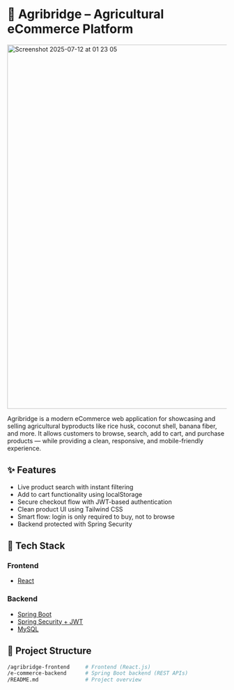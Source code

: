 # 🌾 Agribridge – Agricultural eCommerce Platform



<img width="1470" height="836" alt="Screenshot 2025-07-12 at 01 23 05" src="https://github.com/user-attachments/assets/170e41fc-89a2-49e0-9c36-b424b8417f4e" />


Agribridge is a modern eCommerce web application for showcasing and selling agricultural byproducts like rice husk, coconut shell, banana fiber, and more. It allows customers to browse, search, add to cart, and purchase products — while providing a clean, responsive, and mobile-friendly experience.

## ✨ Features

-   Live product search with instant filtering
-   Add to cart functionality using localStorage
-   Secure checkout flow with JWT-based authentication
-   Clean product UI using Tailwind CSS
-   Smart flow: login is only required to buy, not to browse
-   Backend protected with Spring Security

## 🧱 Tech Stack

### Frontend
- [React](https://reactjs.org/)

### Backend
- [Spring Boot](https://spring.io/projects/spring-boot)
- [Spring Security + JWT](https://spring.io/guides/gs/securing-web/)
- [MySQL](https://www.mysql.com/)

## 📁 Project Structure

```bash
/agribridge-frontend     # Frontend (React.js)
/e-commerce-backend      # Spring Boot backend (REST APIs)
/README.md               # Project overview
